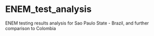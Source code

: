 # ENEM_test_analysis
ENEM testing results analysis for Sao Paulo State - Brazil, and further comparison to Colombia
